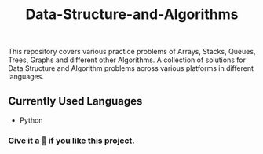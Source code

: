 <h1 align="center"> Data-Structure-and-Algorithms </h1>
             

<br>


This repository covers various practice problems of Arrays, Stacks, Queues, Trees, Graphs and different other Algorithms. A collection of solutions for Data Structure and Algorithm problems across various platforms in different languages.  


## Currently Used Languages  
* Python

 
### Give it a 🌟 if you like this project.

